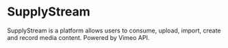 # SupplyStream

SupplyStream is a platform allows users to consume, upload, import, create and record media content. Powered by Vimeo API.